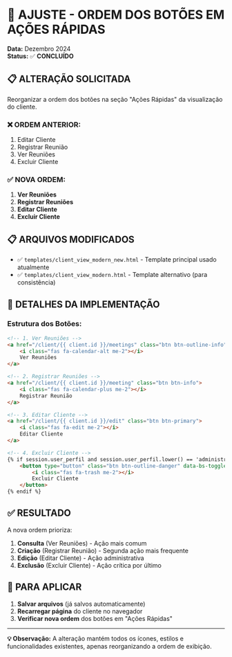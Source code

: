 # 🔧 AJUSTE - ORDEM DOS BOTÕES EM AÇÕES RÁPIDAS

**Data:** Dezembro 2024  
**Status:** ✅ **CONCLUÍDO**

## 📋 ALTERAÇÃO SOLICITADA

Reorganizar a ordem dos botões na seção "Ações Rápidas" da visualização do cliente.

### ❌ **ORDEM ANTERIOR:**
1. Editar Cliente
2. Registrar Reunião  
3. Ver Reuniões
4. Excluir Cliente

### ✅ **NOVA ORDEM:**
1. **Ver Reuniões**
2. **Registrar Reuniões**
3. **Editar Cliente** 
4. **Excluir Cliente**

## 📋 ARQUIVOS MODIFICADOS

- ✅ `templates/client_view_modern_new.html` - Template principal usado atualmente
- ✅ `templates/client_view_modern.html` - Template alternativo (para consistência)

## 🎯 DETALHES DA IMPLEMENTAÇÃO

### Estrutura dos Botões:
```html
<!-- 1. Ver Reuniões -->
<a href="/client/{{ client.id }}/meetings" class="btn btn-outline-info">
    <i class="fas fa-calendar-alt me-2"></i>
    Ver Reuniões
</a>

<!-- 2. Registrar Reuniões -->
<a href="/client/{{ client.id }}/meeting" class="btn btn-info">
    <i class="fas fa-calendar-plus me-2"></i>
    Registrar Reunião
</a>

<!-- 3. Editar Cliente -->
<a href="/client/{{ client.id }}/edit" class="btn btn-primary">
    <i class="fas fa-edit me-2"></i>
    Editar Cliente
</a>

<!-- 4. Excluir Cliente -->
{% if session.user_perfil and session.user_perfil.lower() == 'administrador' %}
    <button type="button" class="btn btn-outline-danger" data-bs-toggle="modal" data-bs-target="#deleteModal">
        <i class="fas fa-trash me-2"></i>
        Excluir Cliente
    </button>
{% endif %}
```

## ✅ RESULTADO

A nova ordem prioriza:
1. **Consulta** (Ver Reuniões) - Ação mais comum
2. **Criação** (Registrar Reunião) - Segunda ação mais frequente
3. **Edição** (Editar Cliente) - Ação administrativa
4. **Exclusão** (Excluir Cliente) - Ação crítica por último

## 🔄 PARA APLICAR

1. **Salvar arquivos** (já salvos automaticamente)
2. **Recarregar página** do cliente no navegador
3. **Verificar nova ordem** dos botões em "Ações Rápidas"

---

**💡 Observação:** A alteração mantém todos os ícones, estilos e funcionalidades existentes, apenas reorganizando a ordem de exibição.
